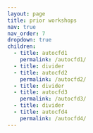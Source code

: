 ```yaml
---
layout: page
title: prior workshops
nav: true
nav_order: 7
dropdown: true
children:
  - title: autocfd1
    permalink: /autocfd1/
  - title: divider
  - title: autocfd2
    permalink: /autocfd2/
  - title: divider
  - title: autocfd3
    permalink: /autocfd3/
  - title: divider
  - title: autocfd4
    permalink: /autocfd4/
---
```

